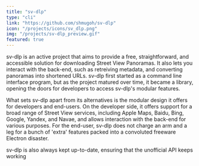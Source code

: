```yaml
---
title: "sv-dlp"
type: "cli"
link: "https://github.com/shmugoh/sv-dlp"
icon: "/projects/icons/sv_dlp.png"
img: "/projects/sv-dlp_preview.gif"
featured: true
---
```


sv-dlp is an active project that aims to provide a free, straightforward, and
accessible solution for downloading Street View Panoramas. It also lets you interact
with the back-end, such as retreiving metadata, and converting panoramas into shortened URLs.
sv-dlp first started as a command line interface program, but as the project matured over
time, it became a library, opening the doors for developers to access sv-dlp's modular
features.

What sets sv-dlp apart from its alternatives is the modular design it offers for developers
and end-users. On the developer side, it offers support for a broad range of Street View
services, including Apple Maps, Baidu, Bing, Google, Yandex, and Navae, and allows
interaction with the back-end for various purposes. For the end-user, sv-dlp does
not charge an arm and a leg for a bunch of 'extra' features packed into a
convoluted freeware Electron disaster.

sv-dlp is also always kept up-to-date, ensuring that the unofficial API keeps working
